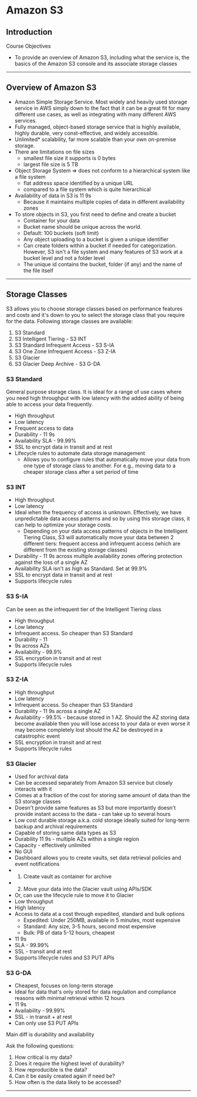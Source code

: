 
# Amazon S3

## Introduction
Course Objectives
- To provide an overview of Amazon S3, including what the service is, the basics of the Amazon S3 console and its associate storage classes

---

## Overview of Amazon S3
- Amazon Simple Storage Service. Most widely and heavily used storage service in AWS simply down to the fact that it can be a great fit for many different use cases, as well as integrating with many different AWS services.
- Fully managed, object-based storage service that is highly available, highly durable, very const-effective, and widely accessible.
- Unlimited* scalability, far more scalable than your own on-premise storage.
- There are limitations on file sizes
	- smallest file size it supports is 0 bytes
	- largest file size is 5 TB
- Object Storage System => does not conform to a hierarchical system like a file system
	- flat address space identified by a unique URL
	- compared to a file system which is quite hierarchical
- Availability of data in S3 is 11 9s
	- Because it maintains multiple copies of data in different availability zones
- To store objects in S3, you first need to define and create a bucket
	- Container for your data
	- Bucket name should be unique across the world.
	- Default: 100 buckets (soft limit)
	- Any object uploading to a bucket is given a unique identifier
	- Can create folders within a bucket if needed for categorization. However, S3 isn't a file system and many features of S3 work at a bucket level and not a folder level
	- The unique id contains the bucket, folder (if any) and the name of the file itself

---
## Storage Classes

S3 allows you to choose storage classes based on performance features and costs and it's down to you to select the storage class that you require for the data. Following storage classes are available:
1. S3 Standard
2. S3 Intelligent Tiering - S3 INT
3. S3 Standard Infrequent Access - S3 S-IA
4. S3 One Zone Infrequent Access - S3 Z-IA
5. S3 Glacier
6. S3 Glacier Deep Archive - S3 G-DA

### S3 Standard
General purpose storage class. It is ideal for a range of use cases where you need high throughput with low latency with the added ability of being able to access your data frequently.
- High throughput
- Low latency
- Frequent access to data
- Durability - 11 9s
- Availability SLA - 99.99%
- SSL to encrypt data in transit and at rest
- Lifecycle rules to automate data storage management
	- Allows you to configure rules that automatically move your data from one type of storage class to another. For e.g., moving data to a cheaper storage class after a set period of time

### S3 INT
- High throughput
- Low latency
- Ideal when the frequency of access is unknown. Effectively, we have unpredictable data access patterns and so by using this storage class, it can help to optimize your storage costs.
	- Depending on your data access patterns of objects in the Intelligent Tiering Class, S3 will automatically move your data between 2 different tiers: frequent access and infrequent access (which are different from the existing storage classes)
- Durability - 11 9s across multiple availability zones offering protection against the loss of a single AZ
- Availability SLA isn't as high as Standard. Set at 99.9%
- SSL to encrypt data in transit and at rest
- Supports lifecycle rules

### S3 S-IA
Can be seen as the infrequent tier of the Intelligent Tiering class
- High throughput
- Low latency
- Infrequent access. So cheaper than S3 Standard
- Durability - 11
- 9s across AZs
- Availability - 99.9%
- SSL encryption in transit and at rest
- Supports lifecycle rules

### S3 Z-IA
- High throughput
- Low latency
- Infrequent access. So cheaper than S3 Standard
- Durability - 11 9s across a single AZ
- Availability - 99.5% - because stored in 1 AZ. Should the AZ storing data become available then you will lose access to your data or even worse it may become completely lost should the AZ be destroyed in a catastrophic event
- SSL encryption in transit and at rest
- Supports lifecycle rules

### S3 Glacier
- Used for archival data
- Can be accessed separately from Amazon S3 service but closely interacts with it
- Comes at a fraction of the cost for storing same amount of data than the S3 storage classes
- Doesn't provide same features as S3 but more importantly doesn't provide instant access to the data - can take up to several hours
- Low cost durable storage a.k.a. cold storage ideally suited for long-term backup and archival requirements
- Capable of storing same data types as S3
- Durability 11 9s - multiple AZs within a single region
- Capacity - effectively unlimited
- No GUI
- Dashboard allows you to create vaults, set data retrieval policies and event notifications
- 1. Create vault as container for archive
- 2. Move your data into the Glacier vault using APIs/SDK
- Or, can use the lifecycle rule to move it to Glacier
- Low throughput
- High latency
- Access to data at a cost through expedited, standard and bulk options
	- Expedited: Under 250MB, available in 5 minutes, most expensive
	- Standard: Any size, 3-5 hours, second most expensive
	- Bulk: PB of data 5-12 hours, cheapest
- 11 9s
- SLA - 99.99%
- SSL - transit and at rest
- Supports lifecycle rules and S3 PUT APIs

### S3 G-DA
- Cheapest, focuses on long-term storage
- Ideal for data that's only stored for data regulation and compliance reasons with minimal retrieval within 12 hours
- 11 9s
- Availability - 99.99%
- SSL - in transit + at rest
- Can only use S3 PUT APIs

Main diff is durability and availability

Ask the following questions:
1. How critical is my data?
2. Does it require the highest level of durability?
3. How reproducible is the data?
4. Can it be easily created again if need be?
5. How often is the data likely to be accessed?

---
